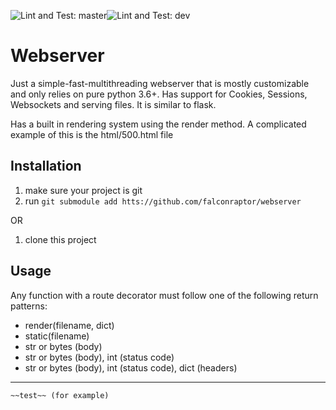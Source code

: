 ![Lint and Test: master](https://github.com/falconraptor/webserver/workflows/Lint%20and%20Text/badge.svg?branch=master)![Lint and Test: dev](https://github.com/falconraptor/webserver/workflows/Lint%20and%20Text/badge.svg?branch=dev)

# Webserver

Just a simple-fast-multithreading webserver that is mostly customizable and only relies on pure python 3.6+.
Has support for Cookies, Sessions, Websockets and serving files. It is similar to flask.

Has a built in rendering system using the render method. A complicated example of this is the html/500.html file

## Installation

1. make sure your project is git
2. run `git submodule add htts://github.com/falconraptor/webserver`

OR
1. clone this project 

## Usage

Any function with a route decorator must follow one of the following return patterns:
- render(filename, dict)
- static(filename)
- str or bytes (body)
- str or bytes (body), int (status code)
- str or bytes (body), int (status code), dict (headers)

---
`~~test~~ (for example)`
